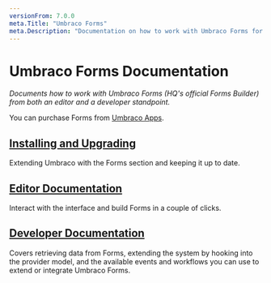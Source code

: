 ```yaml
---
versionFrom: 7.0.0
meta.Title: "Umbraco Forms"
meta.Description: "Documentation on how to work with Umbraco Forms for both editors and developers"
---
```


# Umbraco Forms Documentation

_Documents how to work with Umbraco Forms (HQ's official Forms Builder) from both an editor and a developer standpoint._

You can purchase Forms from [Umbraco Apps](https://umbraco.com/products/umbraco-forms/).

## [Installing and Upgrading](Installation/index.md)

Extending Umbraco with the Forms section and keeping it up to date.

## [Editor Documentation](Editor/index.md)

Interact with the interface and build Forms in a couple of clicks.

## [Developer Documentation](Developer/index.md)

Covers retrieving data from Forms, extending the system by hooking into the provider model, and the available events and workflows you can use to extend or integrate Umbraco Forms.
